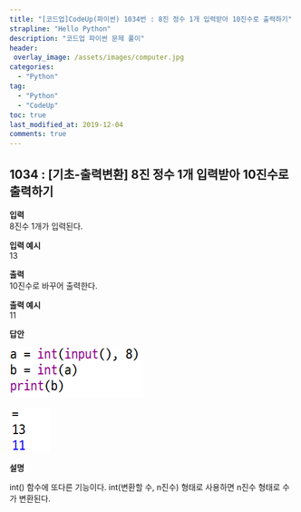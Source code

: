 ```yaml
---
title: "[코드업]CodeUp(파이썬) 1034번 : 8진 정수 1개 입력받아 10진수로 출력하기"
strapline: "Hello Python"
description: "코드업 파이썬 문제 풀이"
header:
 overlay_image: /assets/images/computer.jpg
categories:
  - "Python"
tag:
  - "Python"
  - "CodeUp"
toc: true
last_modified_at: 2019-12-04
comments: true
---
```


## 1034 : [기초-출력변환] 8진 정수 1개 입력받아 10진수로 출력하기


**입력**<br>
8진수 1개가 입력된다.

**입력 예시**<br>
13

**출력**<br>
10진수로 바꾸어 출력한다.

**출력 예시**<br>
11


**답안**<br>

![a1034](/assets/images/1034-1.jpg)<br>

![a1034](/assets/images/1034-2.jpg)


**설명**

int() 함수에 또다른 기능이다. int(변환할 수, n진수) 형태로 사용하면 n진수 형태로 수가 변환된다.